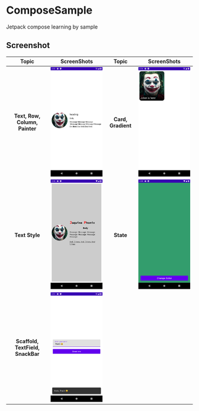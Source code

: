 # ComposeSample
Jetpack compose learning by sample

## Screenshot

|Topic|ScreenShots|Topic|ScreenShots|
|:---:|:---:|:---:|:---:|
|**Text, Row, Column, Painter**|<img src="https://github.com/pravinlondhe/ComposeSample/blob/master/screenshots/text_row_column_painter.png?raw=true" width="300"/>|**Card, Gradient**|<img src="https://github.com/pravinlondhe/ComposeSample/blob/master/screenshots/card_box_gradient.png?raw=true" width="300"/>|
|**Text Style**|<img src="https://github.com/pravinlondhe/ComposeSample/blob/master/screenshots/text_style.png?raw=true" width="300"/>|**State**|<img src="https://github.com/pravinlondhe/ComposeSample/blob/master/screenshots/maintain_state.png?raw=true" width="300"/>|
|**Scaffold, TextField, SnackBar**|<img src="https://github.com/pravinlondhe/ComposeSample/blob/master/screenshots/scaffold_textField_snackbar.png?raw=true" width="300"/>|